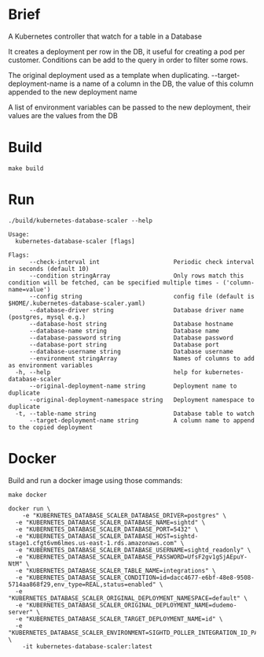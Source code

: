 
# Brief

A Kubernetes controller that watch for a table in a Database

It creates a deployment per row in the DB, it useful for creating a pod per customer.
Conditions can be add to the query in order to filter some rows.

The original deployment used as a template when duplicating.
--target-deployment-name is a name of a column in the DB, the value of this column appended to the new deployment name

A list of environment variables can be passed to the new deployment, their values are the values from the DB

# Build

`make build`

# Run

`./build/kubernetes-database-scaler --help`

```
Usage:
  kubernetes-database-scaler [flags]

Flags:
      --check-interval int                     Periodic check interval in seconds (default 10)
      --condition stringArray                  Only rows match this condition will be fetched, can be specified multiple times - ('column-name=value')
      --config string                          config file (default is $HOME/.kubernetes-database-scaler.yaml)
      --database-driver string                 Database driver name (postgres, mysql e.g.)
      --database-host string                   Database hostname
      --database-name string                   Database name
      --database-password string               Database password
      --database-port string                   Database port
      --database-username string               Database username
      --environment stringArray                Names of columns to add as environment variables
  -h, --help                                   help for kubernetes-database-scaler
      --original-deployment-name string        Deployment name to duplicate
      --original-deployment-namespace string   Deployment namespace to duplicate
  -t, --table-name string                      Database table to watch
      --target-deployment-name string          A column name to append to the copied deployment

```

# Docker

Build and run a docker image using those commands:
```
make docker

docker run \
	-e "KUBERNETES_DATABASE_SCALER_DATABASE_DRIVER=postgres" \
  -e "KUBERNETES_DATABASE_SCALER_DATABASE_NAME=sightd" \
  -e "KUBERNETES_DATABASE_SCALER_DATABASE_PORT=5432" \
  -e "KUBERNETES_DATABASE_SCALER_DATABASE_HOST=sightd-stage1.cfgt6vm6lmes.us-east-1.rds.amazonaws.com" \
  -e "KUBERNETES_DATABASE_SCALER_DATABASE_USERNAME=sightd_readonly" \
  -e "KUBERNETES_DATABASE_SCALER_DATABASE_PASSWORD=UfsF2gv1gSjAEpuY-NtM" \
  -e "KUBERNETES_DATABASE_SCALER_TABLE_NAME=integrations" \
  -e "KUBERNETES_DATABASE_SCALER_CONDITION=id=dacc4677-e6bf-48e8-9508-5714aa868f29,env_type=REAL,status=enabled" \
  -e "KUBERNETES_DATABASE_SCALER_ORIGINAL_DEPLOYMENT_NAMESPACE=default" \
  -e "KUBERNETES_DATABASE_SCALER_ORIGINAL_DEPLOYMENT_NAME=dudemo-server" \
  -e "KUBERNETES_DATABASE_SCALER_TARGET_DEPLOYMENT_NAME=id" \
  -e "KUBERNETES_DATABASE_SCALER_ENVIRONMENT=SIGHTD_POLLER_INTEGRATION_ID_PATTERN=id,DUDE=status" \
	-it kubernetes-database-scaler:latest
```

